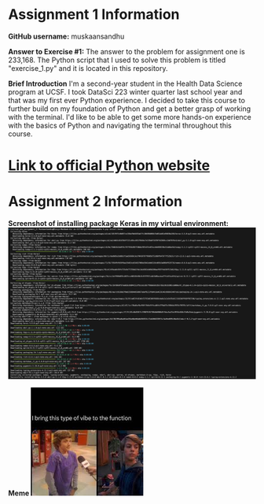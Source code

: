 # Assignment 1 Information 

**GitHub username:**
muskaansandhu

**Answer to Exercise #1:** 
The answer to the problem for assignment one is 233,168. The Python script that I used to solve this problem is titled "exercise_1.py" and it is located in this repository. 

**Brief Introduction**
I'm a second-year student in the Health Data Science program at UCSF. I took DataSci 223 winter quarter last school year and that was my first ever Python experience. I decided to take this course to further build on my foundation of Python and get a better grasp of working with the terminal. I'd like to be able to get some more hands-on experience with the basics of Python and navigating the terminal throughout this course. 

# [Link to official Python website](https://www.python.org)

# Assignment 2 Information 

**Screenshot of installing package Keras in my virtual environment:**
![My screenshot](images/screenshot.png)

**Meme**
![Meme](images/pic.jpeg)
